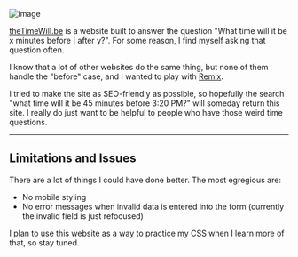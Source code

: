 ![image](https://user-images.githubusercontent.com/26067990/210393318-37dd9ecd-6af8-4e05-8824-03af659391e1.png)

[theTimeWill.be](https://thetimewill.be/) is a website built to answer the question "What time will it be x minutes before | after y?". For some reason, I find myself asking that question often.

I know that a lot of other websites do the same thing, but none of them handle the "before" case, and I wanted to play with [Remix](https://remix.run/).

I tried to make the site as SEO-friendly as possible, so hopefully the search "what time will it be 45 minutes before 3:20 PM?" will someday return this site. I really do just want to be helpful to people who have those weird time questions.

---

## Limitations and Issues

There are a lot of things I could have done better. The most egregious are:

- No mobile styling
- No error messages when invalid data is entered into the form (currently the invalid field is just refocused)

I plan to use this website as a way to practice my CSS when I learn more of that, so stay tuned.
